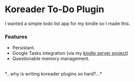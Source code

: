 # Koreader To-Do Plugin

I wanted a simple todo list app for my kindle so I made this.

### Features
* Persistant.
* Google Tasks integration (via my [kindle server project](https://github.com/matthewashton-k/kindle_server))
* Questionable memory management.

<br>
*...why is writing koreader plugins so hard?...*